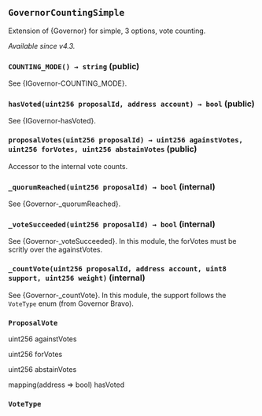 ## `GovernorCountingSimple`



Extension of {Governor} for simple, 3 options, vote counting.

_Available since v4.3._


### `COUNTING_MODE() → string` (public)



See {IGovernor-COUNTING_MODE}.

### `hasVoted(uint256 proposalId, address account) → bool` (public)



See {IGovernor-hasVoted}.

### `proposalVotes(uint256 proposalId) → uint256 againstVotes, uint256 forVotes, uint256 abstainVotes` (public)



Accessor to the internal vote counts.

### `_quorumReached(uint256 proposalId) → bool` (internal)



See {Governor-_quorumReached}.

### `_voteSucceeded(uint256 proposalId) → bool` (internal)



See {Governor-_voteSucceeded}. In this module, the forVotes must be scritly over the againstVotes.

### `_countVote(uint256 proposalId, address account, uint8 support, uint256 weight)` (internal)



See {Governor-_countVote}. In this module, the support follows the `VoteType` enum (from Governor Bravo).



### `ProposalVote`


uint256 againstVotes


uint256 forVotes


uint256 abstainVotes


mapping(address => bool) hasVoted



### `VoteType`











